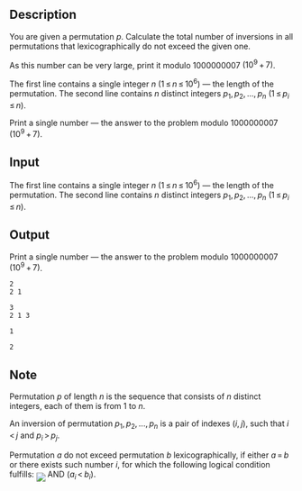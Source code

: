 ## Description

<div><p>You are given a permutation <span class="tex-span"><i>p</i></span>. Calculate the total number of inversions in all permutations that lexicographically do not exceed the given one.</p><p>As this number can be very large, print it modulo <span class="tex-span">1000000007</span> <span class="tex-span">(10<sup class="upper-index">9</sup> + 7)</span>.</p></div><div class="input-specification"><p>The first line contains a single integer <span class="tex-span"><i>n</i></span> (<span class="tex-span">1 ≤ <i>n</i> ≤ 10<sup class="upper-index">6</sup></span>) — the length of the permutation. The second line contains <span class="tex-span"><i>n</i></span> distinct integers <span class="tex-span"><i>p</i><sub class="lower-index">1</sub>, <i>p</i><sub class="lower-index">2</sub>, ..., <i>p</i><sub class="lower-index"><i>n</i></sub></span> (<span class="tex-span">1 ≤ <i>p</i><sub class="lower-index"><i>i</i></sub> ≤ <i>n</i></span>).</p></div><div class="output-specification"><p>Print a single number — the answer to the problem modulo <span class="tex-span">1000000007</span> <span class="tex-span">(10<sup class="upper-index">9</sup> + 7)</span>.</p></div>

## Input

<p>The first line contains a single integer <span class="tex-span"><i>n</i></span> (<span class="tex-span">1 ≤ <i>n</i> ≤ 10<sup class="upper-index">6</sup></span>) — the length of the permutation. The second line contains <span class="tex-span"><i>n</i></span> distinct integers <span class="tex-span"><i>p</i><sub class="lower-index">1</sub>, <i>p</i><sub class="lower-index">2</sub>, ..., <i>p</i><sub class="lower-index"><i>n</i></sub></span> (<span class="tex-span">1 ≤ <i>p</i><sub class="lower-index"><i>i</i></sub> ≤ <i>n</i></span>).</p>

## Output

<p>Print a single number — the answer to the problem modulo <span class="tex-span">1000000007</span> <span class="tex-span">(10<sup class="upper-index">9</sup> + 7)</span>.</p>





```input1
2
2 1

```




```input2
3
2 1 3

```




```output1
1

```




```output2
2

```



## Note

<p>Permutation <span class="tex-span"><i>p</i></span> of length <span class="tex-span"><i>n</i></span> is the sequence that consists of <span class="tex-span"><i>n</i></span> distinct integers, each of them is from <span class="tex-span">1</span> to <span class="tex-span"><i>n</i></span>.</p><p>An inversion of permutation <span class="tex-span"><i>p</i><sub class="lower-index">1</sub>, <i>p</i><sub class="lower-index">2</sub>, ..., <i>p</i><sub class="lower-index"><i>n</i></sub></span> is a pair of indexes <span class="tex-span">(<i>i</i>, <i>j</i>)</span>, such that <span class="tex-span"><i>i</i> &lt; <i>j</i></span> and <span class="tex-span"><i>p</i><sub class="lower-index"><i>i</i></sub> &gt; <i>p</i><sub class="lower-index"><i>j</i></sub></span>.</p><p>Permutation <span class="tex-span"><i>a</i></span> do not exceed permutation <span class="tex-span"><i>b</i></span> lexicographically, if either <span class="tex-span"><i>a</i> = <i>b</i></span> or there exists such number <span class="tex-span"><i>i</i></span>, for which the following logical condition fulfills: <img align="middle" class="tex-formula" src="file://v29JbcqD.png" style="max-width: 100.0%;max-height: 100.0%;"> AND <span class="tex-span">(<i>a</i><sub class="lower-index"><i>i</i></sub> &lt; <i>b</i><sub class="lower-index"><i>i</i></sub>)</span>.</p>
